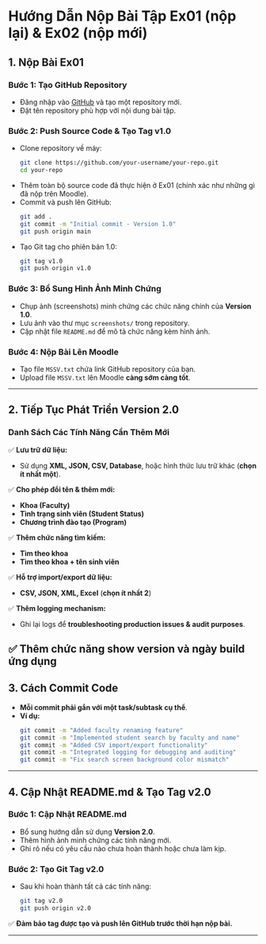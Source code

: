 # **Hướng Dẫn Nộp Bài Tập Ex01 (nộp lại) & Ex02 (nộp mới)**

## **1. Nộp Bài Ex01**

### **Bước 1: Tạo GitHub Repository**

- Đăng nhập vào [GitHub](https://github.com/) và tạo một repository mới.
- Đặt tên repository phù hợp với nội dung bài tập.

### **Bước 2: Push Source Code & Tạo Tag v1.0**

- Clone repository về máy:
  ```bash
  git clone https://github.com/your-username/your-repo.git
  cd your-repo
  ```
- Thêm toàn bộ source code đã thực hiện ở Ex01 (chính xác như những gì đã nộp trên Moodle).
- Commit và push lên GitHub:
  ```bash
  git add .
  git commit -m "Initial commit - Version 1.0"
  git push origin main
  ```
- Tạo Git tag cho phiên bản 1.0:
  ```bash
  git tag v1.0
  git push origin v1.0
  ```

### **Bước 3: Bổ Sung Hình Ảnh Minh Chứng**

- Chụp ảnh (screenshots) minh chứng các chức năng chính của **Version 1.0**.
- Lưu ảnh vào thư mục `screenshots/` trong repository.
- Cập nhật file `README.md` để mô tả chức năng kèm hình ảnh.

### **Bước 4: Nộp Bài Lên Moodle**

- Tạo file `MSSV.txt` chứa link GitHub repository của bạn.
- Upload file `MSSV.txt` lên Moodle **càng sớm càng tốt**.

---

## **2. Tiếp Tục Phát Triển Version 2.0**

### **Danh Sách Các Tính Năng Cần Thêm Mới**

✅ **Lưu trữ dữ liệu:**

- Sử dụng **XML, JSON, CSV, Database**, hoặc hình thức lưu trữ khác (**chọn ít nhất một**).

✅ **Cho phép đổi tên & thêm mới:**

- **Khoa (Faculty)**
- **Tình trạng sinh viên (Student Status)**
- **Chương trình đào tạo (Program)**

✅ **Thêm chức năng tìm kiếm:**

- **Tìm theo khoa**
- **Tìm theo khoa + tên sinh viên**

✅ **Hỗ trợ import/export dữ liệu:**

- **CSV, JSON, XML, Excel** (**chọn ít nhất 2**)

✅ **Thêm logging mechanism:**

- Ghi lại logs để **troubleshooting production issues & audit purposes**.

✅ **Thêm chức năng show version và ngày build ứng dụng**
---

## **3. Cách Commit Code**

- **Mỗi commit phải gắn với một task/subtask cụ thể**.
- **Ví dụ:**
  ```bash
  git commit -m "Added faculty renaming feature"
  git commit -m "Implemented student search by faculty and name"
  git commit -m "Added CSV import/export functionality"
  git commit -m "Integrated logging for debugging and auditing"
  git commit -m "Fix search screen background color mismatch"
  ```

---

## **4. Cập Nhật README.md & Tạo Tag v2.0**

### **Bước 1: Cập Nhật README.md**

- Bổ sung hướng dẫn sử dụng **Version 2.0**.
- Thêm hình ảnh minh chứng các tính năng mới.
- Ghi rõ nếu có yêu cầu nào chưa hoàn thành hoặc chưa làm kịp.

### **Bước 2: Tạo Git Tag v2.0**

- Sau khi hoàn thành tất cả các tính năng:
  ```bash
  git tag v2.0
  git push origin v2.0
  ```

✅ **Đảm bảo tag được tạo và push lên GitHub trước thời hạn nộp bài.**

---
